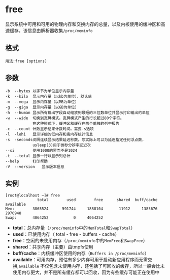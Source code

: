# free

显示系统中可用和可用的物理内存和交换内存的总量，以及内核使用的缓冲区和高速缓存。该信息由解析器收集`/proc/meminfo`

## 格式

```shell
用法:free [options]
```

## 参数

```shell
-b	--bytes	以字节为单位显示内存量
-k	--kilo	显示内存量（以kb为单位），默认值
-m	--mega	显示内存量（以MB为单位）
-g	--giga	显示内存量（以GB为单位）
-h	--human	显示所有输出字段自动缩放到最短的三位数单位并显示打印输出的单位
-w	--wide	切换到宽屏模式。宽屏模式产生的行长超过80个字符。
			在这种模式下，缓冲区和缓存在两个单独的列中报告
-c	--count	计数显示结果计数时间。需要-s选项
-l	-lohi	显示详细的低内存和高内存统计信息
-s	-seconds间隔连续显示结果延迟秒数。您实际上可以为延迟指定任何浮点数，
			usleep(3)用于微秒分辨率延迟次
--si		使用1000的幂而不是1024
-t	--total	显示一行以显示列总计
--help		打印帮助
-V	--version	显示版本信息
```

## 实例

```shell
[root@localhost ~]# free 
              total        used        free      shared  buff/cache   available
Mem:        3865524      591744     1888104       11912     1385676     2970948
Swap:       4064252           0     4064252
```

- **total**：总内存量（`/proc/meminfo`中的`MemTotal`和`SwapTotal`）
- **used**：已使用内存（ total - free - buffers - cache）
- **free**：空闲的未使用内存（`/proc/meminfo`中的`MemFree`和`SwapFree`）
- **shared**：共享内存（主要）由tmpfs使用
- **buff/cache**：内核缓冲区使用的内存（`Buffers in /proc/meminfo`）
- **available**：可用内存，预估有多少内存可用于启动新应用程序而无需交换,`available` 不仅包含未使用内存，还包括了可回收的缓存，所以一般会比未使用内存更大，并不是所有缓存都可以回收，因为有些缓存可能正在使用中